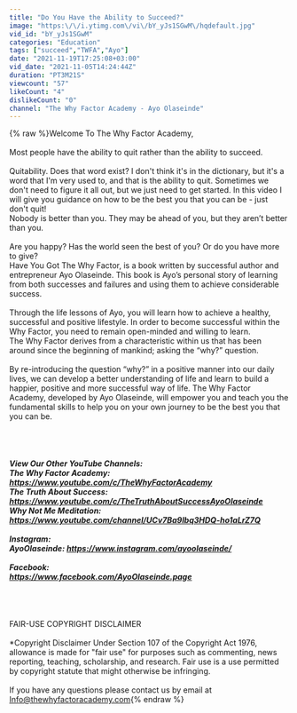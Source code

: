 ```yaml
---
title: "Do You Have the Ability to Succeed?"
image: "https:\/\/i.ytimg.com\/vi\/bY_yJs1SGwM\/hqdefault.jpg"
vid_id: "bY_yJs1SGwM"
categories: "Education"
tags: ["succeed","TWFA","Ayo"]
date: "2021-11-19T17:25:08+03:00"
vid_date: "2021-11-05T14:24:44Z"
duration: "PT3M21S"
viewcount: "57"
likeCount: "4"
dislikeCount: "0"
channel: "The Why Factor Academy - Ayo Olaseinde"
---
```

{% raw %}Welcome To The Why Factor Academy,<br /><br />Most people have the ability to quit rather than the ability to succeed.<br /><br />Quitability. Does that word exist? I don't think it's in the dictionary, but it's a word that I'm very used to, and that is the ability to quit. Sometimes we don't need to figure it all out, but we just need to get started. In this video I will give you guidance on how to be the best you that you can be - just don't quit!<br />Nobody is better than you. They may be ahead of you, but they aren’t better than you.<br /><br />Are you happy? Has the world seen the best of you? Or do you have more to give? <br />Have You Got The Why Factor, is a book written by successful author and entrepreneur Ayo Olaseinde. This book is Ayo’s personal story of learning from both successes and failures and using them to achieve considerable success. <br /><br />Through the life lessons of Ayo, you will learn how to achieve a healthy, successful and positive lifestyle. In order to become successful within the Why Factor, you need to remain open-minded and willing to learn. <br />The Why Factor derives from a characteristic within us that has been around since the beginning of mankind; asking the “why?” question. <br /><br />By re-introducing the question “why?” in a positive manner into our daily lives, we can develop a better understanding of life and learn to build a happier, positive and more successful way of life. The Why Factor Academy, developed by Ayo Olaseinde, will empower you and teach you the fundamental skills to help you on your own journey to be the best you that you can be. <br /><br /><br />_____<br /><br />View Our Other YouTube Channels:<br />The Why Factor Academy: <a rel="nofollow" target="blank" href="https://www.youtube.com/c/TheWhyFactorAcademy">https://www.youtube.com/c/TheWhyFactorAcademy</a><br />The Truth About Success: <a rel="nofollow" target="blank" href="https://www.youtube.com/c/TheTruthAboutSuccessAyoOlaseinde">https://www.youtube.com/c/TheTruthAboutSuccessAyoOlaseinde</a><br />Why Not Me Meditation: <a rel="nofollow" target="blank" href="https://www.youtube.com/channel/UCv7Ba9Ibq3HDQ-ho1aLrZ7Q">https://www.youtube.com/channel/UCv7Ba9Ibq3HDQ-ho1aLrZ7Q</a><br /><br />Instagram:<br />AyoOlaseinde: <a rel="nofollow" target="blank" href="https://www.instagram.com/ayoolaseinde/">https://www.instagram.com/ayoolaseinde/</a><br /><br />Facebook:<br /><a rel="nofollow" target="blank" href="https://www.facebook.com/AyoOlaseinde.page">https://www.facebook.com/AyoOlaseinde.page</a><br /><br />_____<br /><br /><br />FAIR-USE COPYRIGHT DISCLAIMER<br /><br />*Copyright Disclaimer Under Section 107 of the Copyright Act 1976, allowance is made for &quot;fair use&quot; for purposes such as commenting, news reporting, teaching, scholarship, and research. Fair use is a use permitted by copyright statute that might otherwise be infringing. <br /><br />If you have any questions please contact us by email at Info@thewhyfactoracademy.com{% endraw %}
